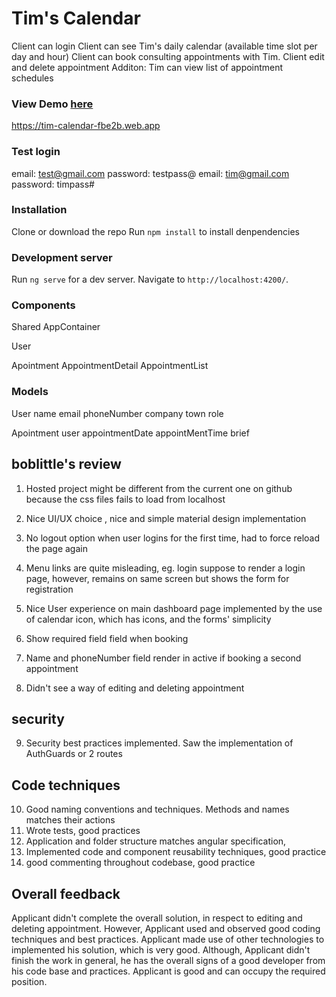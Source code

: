 # Tim's Calendar

Client can login
Client can see Tim's daily calendar (available time slot per day and hour)
Client can book consulting appointments with Tim.
Client edit and delete appointment
Additon: Tim can view list of appointment schedules

### View Demo [here](https://tim-calendar-fbe2b.web.app) 
https://tim-calendar-fbe2b.web.app

### Test login
email: test@gmail.com
password: testpass@
email: tim@gmail.com
password: timpass#

### Installation
Clone or download the repo
Run `npm install` to install denpendencies

### Development server

Run `ng serve` for a dev server. Navigate to `http://localhost:4200/`.


### Components
  Shared
    AppContainer

  User

  Apointment
    AppointmentDetail
    AppointmentList

### Models
  User
    name
    email
    phoneNumber
    company
    town
    role

  Apointment
    user
    appointmentDate
    appointMentTime
    brief


## boblittle's review 
1. Hosted project might be different from the current one on github because the css files fails to load from localhost
2. Nice UI/UX choice , nice and simple material design implementation 
3. No logout option when user logins for the first time, had to force reload the page again 
4. Menu links are quite misleading, eg. login suppose to render a login page, however, remains on same screen 
but shows the form for registration 
5. Nice User experience on main dashboard page implemented by the use of calendar icon, which has icons, and the forms' simplicity 
6. Show required field field when booking 

7. Name and phoneNumber field render in active if booking a second appointment 
8. Didn't see a way of editing and deleting appointment 

## security 
9. Security best practices implemented. Saw the implementation of AuthGuards or 2 routes 

## Code techniques 
10. Good naming conventions and techniques. Methods and names matches their actions 
11. Wrote tests, good practices
12. Application and folder structure matches angular specification,
13. Implemented code and component reusability techniques, good practice 
14. good commenting throughout codebase, good practice 

## Overall feedback 
Applicant didn't complete the overall solution, in respect to editing and deleting appointment. 
However, Applicant used and observed good coding techniques and best practices. Applicant made use of other technologies 
to implemented his solution, which is very good. Although, Applicant didn't finish the work in general, he has the overall 
signs of a good developer from his code base and practices. Applicant is good and can occupy the required position. 


